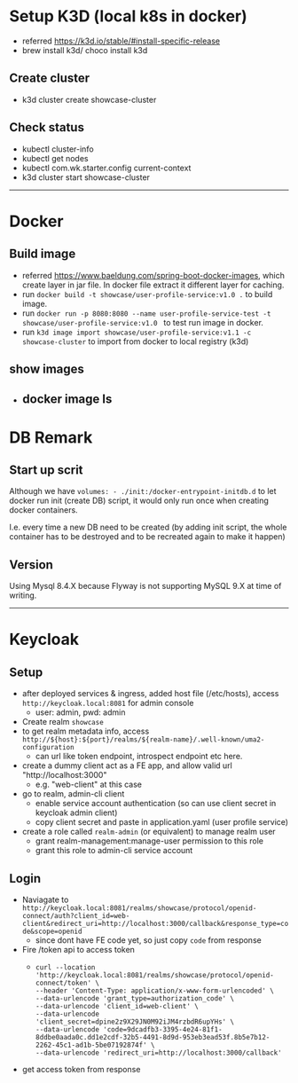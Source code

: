 # Setup K3D (local k8s in docker)

- referred https://k3d.io/stable/#install-specific-release
- brew install k3d/ choco install k3d

## Create cluster

- k3d cluster create showcase-cluster

## Check status

- kubectl cluster-info
- kubectl get nodes
- kubectl com.wk.starter.config current-context
- k3d cluster start showcase-cluster

--- 

# Docker

## Build image

- referred https://www.baeldung.com/spring-boot-docker-images, which create layer in jar file. In
  docker file extract it
  different layer for caching.
- run `docker build -t showcase/user-profile-service:v1.0 .` to build image.
- run
  `docker run -p 8080:8080 --name user-profile-service-test -t showcase/user-profile-service:v1.0 `
  to test run image in docker.
- run `k3d image import showcase/user-profile-service:v1.1 -c showcase-cluster` to import from
  docker to local registry (k3d)

## show images

- docker image ls
  --

# DB Remark

## Start up scrit

Although we have `volumes: - ./init:/docker-entrypoint-initdb.d` to let docker run init (create DB)
script,
it would only run once when creating docker containers.

I.e. every time a new DB need to be created (by adding init script, the whole container has to be
destroyed and to be
recreated again to make it happen)

## Version

Using Mysql 8.4.X because Flyway is not supporting MySQL 9.X at time of writing.

--- 

# Keycloak
## Setup
- after deployed services & ingress, added host file (/etc/hosts), access
  `http://keycloak.local:8081` for admin console
    - user: admin, pwd: admin
- Create realm `showcase`
- to get realm metadata info, access
  `http://${host}:${port}/realms/${realm-name}/.well-known/uma2-configuration`
    - can url like token endpoint, introspect endpoint etc here.
- create a dummy client act as a FE app, and allow valid url "http://localhost:3000"
    - e.g. "web-client" at this case
- go to realm, admin-cli client
  - enable service account authentication (so can use client secret in keycloak admin client)
  - copy client secret and paste in application.yaml (user profile service)
- create a role called `realm-admin` (or equivalent) to manage realm user
  - grant realm-management:manage-user permission to this role
  - grant this role to admin-cli service account
## Login
- Naviagate to `http://keycloak.local:8081/realms/showcase/protocol/openid-connect/auth?client_id=web-client&redirect_uri=http://localhost:3000/callback&response_type=code&scope=openid`
  - since dont have FE code yet, so just copy `code` from response
- Fire /token api to access token
  - ```curl
    curl --location 'http://keycloak.local:8081/realms/showcase/protocol/openid-connect/token' \
    --header 'Content-Type: application/x-www-form-urlencoded' \
    --data-urlencode 'grant_type=authorization_code' \
    --data-urlencode 'client_id=web-client' \
    --data-urlencode 'client_secret=dpine2z9X29JN0M92iJM4rzbdR6upYHs' \
    --data-urlencode 'code=9dcadfb3-3395-4e24-81f1-8ddbe0aada0c.dd1e2cdf-32b5-4491-8d9d-953eb3ead53f.8b5e7b12-2262-45c1-ad1b-5be07192874f' \
    --data-urlencode 'redirect_uri=http://localhost:3000/callback'
    ```
- get access token from response